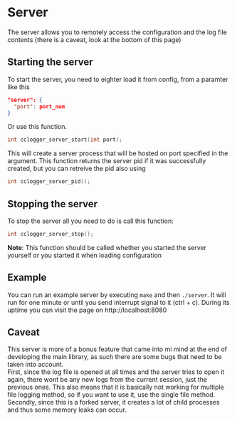 # Server

The server allows you to remotely access the configuration and the log file contents (there is a caveat, look at the bottom of this page)

## Starting the server

To start the server, you need to eighter load it from config, from a paramter like this
```json
"server": {
  "port": port_num
}
```
Or use this function.
```c
int cclogger_server_start(int port);
```
This will create a server process that will be hosted on port specified in the argument. This function returns the server pid if it was successfully created, but you can retreive the pid also using
```c
int cclogger_server_pid();
```
## Stopping the server

To stop the server all you need to do is call this function:
```c
int cclogger_server_stop();
```
**Note**: This function should be called whether you started the server yourself or you started it when loading configuration

## Example
You can run an example server by executing `make` and then `./server`. It will run for one minute or until you send interrupt signal to it (ctrl + c). During its uptime you can visit the page on http://localhost:8080

## Caveat
This server is more of a bonus feature that came into mi mind at the end of developing the main library, as such there are some bugs that need to be taken into account.\
First, since the log file is opened at all times and the server tries to open it again, there wont be any new logs from the current session, just the previous ones. 
This also means that it is basically not working for multiple file logging method, so if you want to use it, use the single file method.\
Secondly, since this is a forked server, it creates a lot of child processes and thus some memory leaks can occur.

